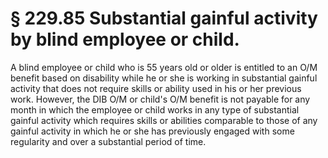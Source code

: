 # § 229.85   Substantial gainful activity by blind employee or child.

A blind employee or child who is 55 years old or older is entitled to an O/M benefit based on disability while he or she is working in substantial gainful activity that does not require skills or ability used in his or her previous work. However, the DIB O/M or child's O/M benefit is not payable for any month in which the employee or child works in any type of substantial gainful activity which requires skills or abilities comparable to those of any gainful activity in which he or she has previously engaged with some regularity and over a substantial period of time.





